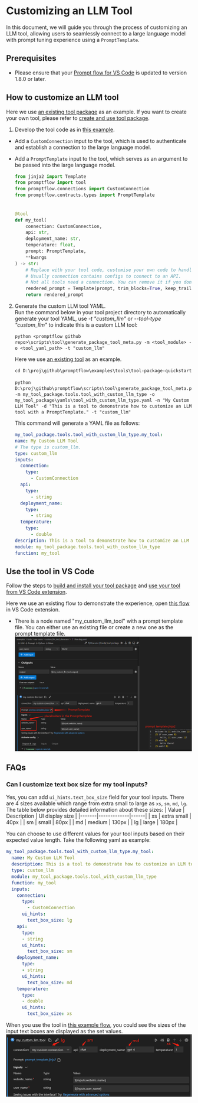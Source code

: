 # Customizing an LLM Tool
In this document, we will guide you through the process of customizing an LLM tool, allowing users to seamlessly connect to a large language model with prompt tuning experience using a `PromptTemplate`.

## Prerequisites
- Please ensure that your [Prompt flow for VS Code](https://marketplace.visualstudio.com/items?itemName=prompt-flow.prompt-flow) is updated to version 1.8.0 or later.

## How to customize an LLM tool
Here we use [an existing tool package](https://github.com/microsoft/promptflow/tree/main/examples/tools/tool-package-quickstart/my_tool_package) as an example. If you want to create your own tool, please refer to [create and use tool package](create-and-use-tool-package.md).  

1. Develop the tool code as in [this example](https://github.com/microsoft/promptflow/blob/main/examples/tools/tool-package-quickstart/my_tool_package/tools/tool_with_custom_llm_type.py).
- Add a `CustomConnection` input to the tool, which is used to authenticate and establish a connection to the large language model.
- Add a `PromptTemplate` input to the tool, which serves as an argument to be passed into the large language model.

    ```python
    from jinja2 import Template
    from promptflow import tool
    from promptflow.connections import CustomConnection
    from promptflow.contracts.types import PromptTemplate


    @tool
    def my_tool(
        connection: CustomConnection,
        api: str,
        deployment_name: str,
        temperature: float,
        prompt: PromptTemplate,
        **kwargs
    ) -> str:
        # Replace with your tool code, customise your own code to handle and use the prompt here.
        # Usually connection contains configs to connect to an API.
        # Not all tools need a connection. You can remove it if you don't need it.
        rendered_prompt = Template(prompt, trim_blocks=True, keep_trailing_newline=True).render(**kwargs)
        return rendered_prompt
    ```

2. Generate the custom LLM tool YAML.  
    Run the command below in your tool project directory to automatically generate your tool YAML, use _-t "custom_llm"_ or _--tool-type "custom_llm"_ to indicate this is a custom LLM tool:  
    ```
    python <promptflow github repo>\scripts\tool\generate_package_tool_meta.py -m <tool_module> -o <tool_yaml_path> -t "custom_llm"
    ```
    Here we use [an existing tool](https://github.com/microsoft/promptflow/blob/main/examples/tools/tool-package-quickstart/my_tool_package/tools/tool_with_custom_llm_type.py) as an example.
    ```
    cd D:\proj\github\promptflow\examples\tools\tool-package-quickstart

    python D:\proj\github\promptflow\scripts\tool\generate_package_tool_meta.py -m my_tool_package.tools.tool_with_custom_llm_type -o my_tool_package\yamls\tool_with_custom_llm_type.yaml -n "My Custom LLM Tool" -d "This is a tool to demonstrate how to customize an LLM tool with a PromptTemplate." -t "custom_llm"
    ```
    This command will generate a YAML file as follows:

    ```yaml
    my_tool_package.tools.tool_with_custom_llm_type.my_tool:
    name: My Custom LLM Tool
    # The type is custom_llm.
    type: custom_llm
    inputs:
      connection:
        type:
          - CustomConnection
      api:
        type:
          - string
      deployment_name:
        type:
          - string
      temperature:
        type:
          - double
    description: This is a tool to demonstrate how to customize an LLM tool with a PromptTemplate.
    module: my_tool_package.tools.tool_with_custom_llm_type
    function: my_tool
    ```

## Use the tool in VS Code
Follow the steps to [build and install your tool package](create-and-use-tool-package.md#build-and-share-the-tool-package) and [use your tool from VS Code extension](create-and-use-tool-package.md#use-your-tool-from-vscode-extension).  

Here we use an existing flow to demonstrate the experience, open [this flow](https://github.com/microsoft/promptflow/blob/main/examples/tools/use-cases/custom_llm_tool_showcase/flow.dag.yaml) in VS Code extension.  
- There is a node named "my_custom_llm_tool" with a prompt template file. You can either use an existing file or create a new one as the prompt template file.  
![use_my_custom_llm_tool](../../media/how-to-guides/develop-a-tool/use_my_custom_llm_tool.png)

## FAQs
### Can I customize text box size for my tool inputs?
Yes, you can add `ui_hints.text_box_size` field for your tool inputs. There are 4 sizes available which range from extra small to large as `xs`, `sm`, `md`, `lg`. The table below provides detailed information about these sizes:
| Value | Description | UI display size |
|-------|-------------|------|
| xs | extra small | 40px |
| sm | small | 80px |
| md | medium | 130px |
| lg | large | 180px |

You can choose to use different values for your tool inputs based on their expected value length. Take the following yaml as example:
```yaml
my_tool_package.tools.tool_with_custom_llm_type.my_tool:
  name: My Custom LLM Tool
  description: This is a tool to demonstrate how to customize an LLM tool with a PromptTemplate.
  type: custom_llm
  module: my_tool_package.tools.tool_with_custom_llm_type
  function: my_tool
  inputs:
    connection:
      type:
        - CustomConnection
      ui_hints:
        text_box_size: lg
    api:
      type:
      - string
      ui_hints:
        text_box_size: sm
    deployment_name:
      type:
      - string
      ui_hints:
        text_box_size: md
    temperature:
      type:
      - double
      ui_hints:
        text_box_size: xs
```
When you use the tool in [this example flow](https://github.com/microsoft/promptflow/blob/main/examples/tools/use-cases/custom_llm_tool_showcase/flow.dag.yaml), you could see the sizes of the input text boxes are displayed as the set values.
![use_custom_llm_tool_with_ui_hints](../../media/how-to-guides/develop-a-tool/use_custom_llm_tool_with_text_box_size.png)